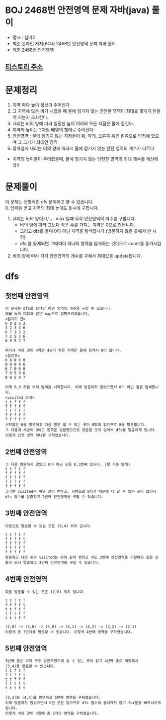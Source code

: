 # BOJ 2468번 안전영역 문제 자바(java)  풀이
- 랭크 : 실버2
- 백준 온라인 저지(BOJ) 2468번 안전영역 문제 자바 풀이
- [백준 2468번 안전영역](https://www.acmicpc.net/problem/2468)

## [티스토리 주소](https://hoho325.tistory.com/)

# 문제정리
1. 지역 마다 높이 정보가 주어진다.
2. 그 지역에 많은 비가 내렸을 때 물에 잠기지 않는 안전한 영역이 최대로 몇개가 만들어 지는지 조사한다.
3. 내리는 비의 양에 따라 일정한 높이 이하의 모든 지점은 물에 잠긴다.
4. 지역의 높이는 2차원 배열의 형태로 주어진다.
5. 안전영역 : 물에 잠기지 않는 지점들이 위, 아래, 오른쪽 혹은 왼쪽으로 인접해 있으며 그 크기가 최대인 영역
6. 장마철에 내리는 비의 양에 따라서 물에 잠기지 않는 안전 영역의 개수가 다르다
* 지역의 높이들이 주어졌을때, 물에 잠기지 않는 안전한 영역의 최대 개수를 계산해라!!


# 문제풀이
이 문제는 전형적인 dfs 문제라고 볼 수 있습니다.  
0. 입력을 받고 지역의 최대 높이도 동시에 구합니다.
1. 내리는 비의 양이 0,1,... max 일때 각각 안전영역의 개수를 구합니다.
    * 비의 양에 따라 그보다 작은 수를 가지는 지역은 0으로 만듭니다.
    * 그리고 dfs를 돌며 0이 아닌 지역을 탐색합니다.(방문하지 않은 곳에서 만 시작)
    * dfs 를 돌게되면 그때마다 하나의 영역을 탐색하는 것이므로 count를 증가시킵니다.
2. 비의 양에 따라 각각 안전영역의 개수를 구해서 최대값을 update합니다.

# dfs
## 첫번째 안전영역
```
이 문제는 dfs로 탐색만 하면 영역의 개수를 구할 수 있습니다.
예를 들어 다음과 같은 map으로 설명드리겠습니다.
<잠기기 전>
6 8 2 6 2
3 2 3 4 6
6 7 3 3 2
7 2 5 3 6
8 9 5 2 7

여기서 비의 양이 4라면 4보다 작은 지역은 물에 잠겨서 0이 됩니다.
<잠긴후>
6 8 0 6 0
0 0 0 0 6
6 7 0 0 0
7 0 5 0 6
8 9 5 0 7

이제 0,0 지점 부터 탐색을 시작합니다. 이때 방문하지 않았으면서 0이 아닌 점을 탐색합니다.
<visited 상태>
t t f f f
f f f f f
f f f f f
f f f f f
f f f f f
시작점인 6을 방문하고 다음 방문 할 수 있는 곳이 8밖에 없으므로 8을 방문합니다.
그 다음에 사방이 0이고 왼쪽은 방문했으므로 방문할 곳이 없어서 dfs를 탈출하게 됩니다.
이렇게 안전 영역 하나를 구하였습니다.
```

## 2번째 안전영역
```
그 다음 방문하지 않았고 0이 아닌 곳은 0,3번째 입니다. (행 기준 탐색)
t t f t f
f f f f f
f f f f f
f f f f f
f f f f f
그러면 visited는 위와 같이 변하고, 사방으로 0이기 때문에 더 갈 수 있는 곳이 없어서 dfs 함수를 탈충하고 2번째 안전영역을 구할 수 있습니다.
```

## 3번째 안전영역
```
다음으로 방문할 수 있는 곳은 (0,4) 위치 입니다.

t t f t f
f f f f t
f f f f f
f f f f f
f f f f f
방문하고 나면 위와 visited는 위와 같이 변하고 이도 2번째 안전영역을 구할때와 같은 상황이 되서 탈출하고 3번째 안전영역을 구할 수 있습니다.
```

## 4번째 안전영역
```
다음 방문할 수 있는 곳은 (2,0) 위치 입니다.

t t f t f
f f f f t
t t f f f
t f t f f
t t t f f

(2,0) -> (3,0) -> (4,0) -> (4,1) -> (4,2) -> (3,2) -> (2,1)
이렇게 총 7군데를 방문할 수 있습니다. 이렇게 4번째 영역을 구하였습니다.
```

## 5번째 안전영역
```
3번째 줄은 이제 모두 방문하였기에 갈 수 있는 곳이 없고 4번째 줄로 이동해서  
(3,4)를 방문할 수 있습니다.
t t f t f
f f f f t
t t f f f
t f t f t
t t t f t

(3,4)와 (4,4)를 방문하고 5번째 영역을 구하였습니다.
이제 방문하지 않았으면서 0인 곳은 없으므로 dfs 함수에 들어가지 않고 for문을 빠져나오게 됩니다.
이렇게 비의 양이 4일때 총 5개의 영역을 구하였습니다.
```